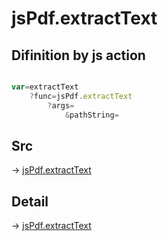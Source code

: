 # jsPdf.extractText

## Difinition by js action

```js.js

var=extractText
	?func=jsPdf.extractText
		?args=
			&pathString=
```

## Src

-> [jsPdf.extractText](https://github.com/puutaro/CommandClick/blob/master/app/src/main/java/com/puutaro/commandclick/fragment_lib/terminal_fragment/js_interface/JsPdf.kt#L26)

## Detail

-> [jsPdf.extractText](https://github.com/puutaro/CommandClick/blob/master/md/developer/js_interface/details/JsPdf/extractText.md)
